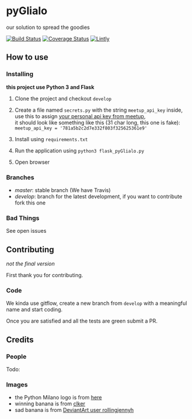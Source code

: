# pyGlialo
our solution to spread the goodies

[![Build Status](https://travis-ci.org/PythonMilano/pyGlialo.svg?branch=master)](https://travis-ci.org/PythonMilano/pyGlialo) [![Coverage Status](https://coveralls.io/repos/github/PythonMilano/pyGlialo/badge.svg?branch=master)](https://coveralls.io/github/PythonMilano/pyGlialo?branch=master) [![Lintly](https://lintly.com/gh/PythonMilano/pyGlialo/badge.svg)](https://lintly.com/gh/PythonMilano/pyGlialo/)

## How to use
### Installing

__this project use Python 3 and Flask__

 1. Clone the project and checkout `develop`

 1. Create a file named `secrets.py` with the string `meetup_api_key` inside, use this to assign
[your personal api key from meetup](https://secure.meetup.com/it/meetup_api/key/),  
it should look like something like this (31 char long, this one is fake): ```meetup_api_key = '781a5b2c2d7e332f803f325625361e9'```

 1. Install using `requirements.txt`

1. Run the application using `python3 flask_pyGlialo.py`

1. Open browser

### Branches

 - _master_: stable branch (We have Travis)
 - _develop_: branch for the latest development, if you want to contribute fork this one

### Bad Things

See open issues

## Contributing
_not the final version_

First thank you for contributing.

### Code
We kinda use gitflow, create a new branch from `develop` with a meaningful name and start coding.  

Once you are satisfied and all the tests are green submit a PR.

## Credits

### People
Todo:

### Images
- the Python Milano logo is from [here](https://github.com/PythonMilano/logo)
- winning banana is from [clker](http://www.clker.com/clipart-52027.html)
- sad banana is from [DeviantArt user rollingjennyh](http://rollingjennyh.deviantart.com/art/Sad-Banana-352394110)
